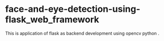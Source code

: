 # face-and-eye-detection-using-flask_web_framework
This is application of flask as backend development using opencv python .
